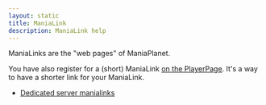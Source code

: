 ```yaml
---
layout: static
title: ManiaLink 
description: ManiaLink help
---
```


ManiaLinks are the "web pages" of ManiaPlanet. 

You have also register for a (short) ManiaLink [on the PlayerPage](https://player.maniaplanet.com/advanced/manialinks). It's a way to have a shorter link for your ManiaLink. 

* [Dedicated server manialinks](server.html)